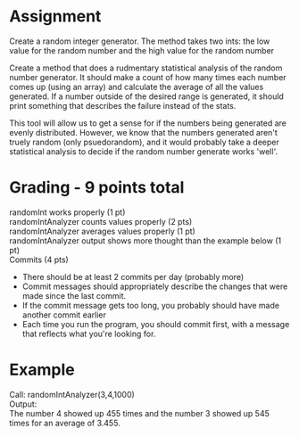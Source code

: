 # Assignment
Create a random integer generator.  The method takes two ints: the low value for the random number and the high value for the random number

Create a method that does a rudmentary statistical analysis of the random number generator.  It should make a count of how many times each number comes up (using an array) and calculate the average of all the values generated.  If a number outside of the desired range is generated, it should print something that describes the failure instead of the stats.

This tool will allow us to get a sense for if the numbers being generated are evenly distributed.  However, we know that the numbers generated aren't truely random (only psuedorandom), and it would probably take a deeper statistical analysis to decide if the random number generate works 'well'.  

# Grading - 9 points total
randomInt works properly (1 pt)  
randomIntAnalyzer counts values properly (2 pts)  
randomIntAnalyzer averages values properly (1 pt)  
randomIntAnalyzer output shows more thought than the example below (1 pt)  
Commits (4 pts)  
* There should be at least 2 commits per day (probably more)
* Commit messages should appropriately describe the changes that were made since the last commit.
* If the commit message gets too long, you probably should have made another commit earlier
* Each time you run the program, you should commit first, with a message that reflects what you're looking for. 

# Example
Call: randomIntAnalyzer(3,4,1000)  
Output:  
The number 4 showed up 455 times and the number 3 showed up 545 times for an average of 3.455.
